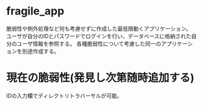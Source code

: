 # fragile_app
脆弱性や例外処理など何も考慮せずに作成した最低限動くアプリケーション。
ユーザが自分のIDとパスワードでログインを行い、データベースに格納された自分のユーザ情報を参照する。
各種脆弱性について考慮した同一のアプリケーションを別途作成する。

# 現在の脆弱性(発見し次第随時追加する)
IDの入力欄でディレクトリトラバーサルが可能。


